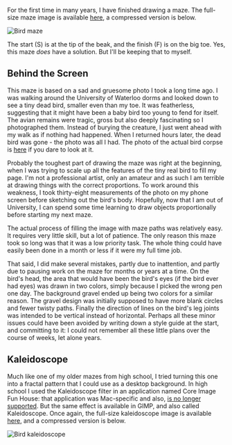 For the first time in many years, I have finished drawing a maze. The full-size maze image is available [here](/z-bird/attachments/bird.jpg), a compressed version is below.

![Bird maze](/z-bird/attachments/bird.webp)

The start (S) is at the tip of the beak, and the finish (F) is on the big toe. Yes, this maze *does* have a solution. But I'll be keeping that to myself.

## Behind the Screen

This maze is based on a sad and gruesome photo I took a long time ago. I was walking around the University of Waterloo dorms and looked down to see a tiny dead bird, smaller even than my toe. It was featherless, suggesting that it might have been a baby bird too young to fend for itself. The avian remains were tragic, gross but also deeply fascinating so I photographed them. Instead of burying the creature, I just went ahead with my walk as if nothing had happened. When I returned hours later, the dead bird was gone - the photo was all I had. The photo of the actual bird corpse is [here](/z-bird/attachments/irl.webp) if you dare to look at it.

Probably the toughest part of drawing the maze was right at the beginning, when I was trying to scale up all the features of the tiny real bird to fill my page. I'm not a professional artist, only an amateur and as such I am terrible at drawing things with the correct proportions. To work around this weakness, I took thirty-eight measurements of the photo on my phone screen before sketching out the bird's body. Hopefully, now that I am out of University, I can spend some time learning to draw objects proportionally before starting my next maze.

The actual process of filling the image with maze paths was relatively easy. It requires very little skill, but a lot of patience. The only reason this maze took so long was that it was a low priority task. The whole thing could have easily been done in a month or less if it were my full time job.

That said, I did make several mistakes, partly due to inattention, and partly due to pausing work on the maze for months or years at a time. On the bird's head, the area that would have been the bird's eyes (if the bird ever had eyes) was drawn in two colors, simply because I picked the wrong pen one day. The background gravel ended up being two colors for a similar reason. The gravel design was initially supposed to have more blank circles and fewer twisty paths. Finally the direction of lines on the bird's leg joints was intended to be vertical instead of horizontal. Perhaps all these minor issues could have been avoided by writing down a style guide at the start, and committing to it: I could not remember all these little plans over the course of weeks, let alone years.

## Kaleidoscope

Much like one of my older mazes from high school, I tried turning this one into a fractal pattern that I could use as a desktop background. In high school I used the Kaleidoscope filter in an application named Core Image Fun House: that application was Mac-specific and also, [is no longer supported](https://stackoverflow.com/questions/10939346/where-can-i-find-core-image-fun-house-app). But the same effect is available in GIMP, and also called Kaleidoscope. Once again, the full-size kaleidoscope image is available [here](/z-bird/attachments/kaleidoscope.jpg), and a compressed version is below.

![Bird kaleidoscope](/z-bird/attachments/kaleidoscope.webp)

